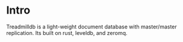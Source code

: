 # Intro
Treadmilldb is a light-weight document database with master/master replication. Its built on rust,
leveldb, and zeromq. 
